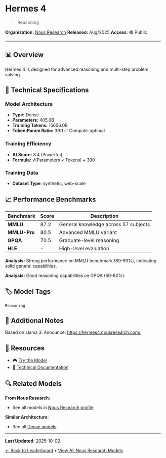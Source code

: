 # Hermes 4

> Reasoning

**Organization:** [Nous Research](../../labs/nous-research.md)
**Released:** Aug/2025
**Access:** 🟢 Public

---

## 📊 Overview

Hermes 4 is designed for advanced reasoning and multi-step problem solving.

## 🔧 Technical Specifications

### Model Architecture
- **Type:** Dense
- **Parameters:** 405.0B
- **Training Tokens:** 15656.0B
- **Token:Param Ratio:** 39:1 ✅ Compute-optimal

### Training Efficiency
- **ALScore:** 8.4 (Powerful)
- **Formula:** √(Parameters × Tokens) ÷ 300

### Training Data
- **Dataset Type:** synthetic, web-scale

## 📈 Performance Benchmarks

| Benchmark | Score | Description |
|-----------|-------|-------------|
| **MMLU** | 87.2 | General knowledge across 57 subjects |
| **MMLU-Pro** | 80.5 | Advanced MMLU variant |
| **GPQA** | 70.5 | Graduate-level reasoning |
| **HLE** | - | High-level evaluation |

**Analysis:** Strong performance on MMLU benchmark (80-90%), indicating solid general capabilities.

**Analysis:** Good reasoning capabilities on GPQA (60-80%).

## 🏷️ Model Tags

`Reasoning`

## 📝 Additional Notes

Based on Llama 3. Announce: https://hermes4.nousresearch.com/

## 🔗 Resources

- 🎮 [Try the Model](https://huggingface.co/NousResearch/Hermes-4-405B-FP8)
- 📄 [Technical Documentation](https://arxiv.org/abs/2508.18255)

## 🔍 Related Models

**From Nous Research:**
- See all models in [Nous Research profile](../../labs/nous-research.md)

**Similar Architecture:**
- See all [Dense models](../../architectures/dense.md)

---

**Last Updated:** 2025-10-02

[← Back to Leaderboard](../../README.md) • [View All Nous Research Models](../../labs/nous-research.md)
